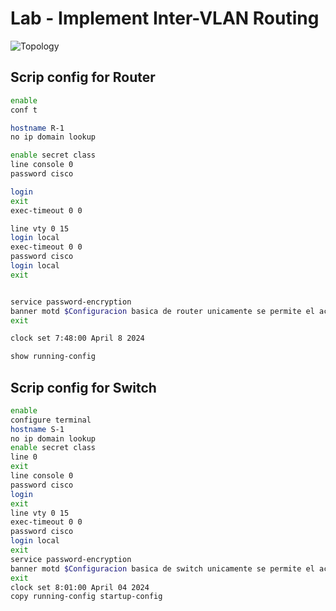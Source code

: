 # Lab - Implement Inter-VLAN Routing​ 

![Topology](../src/topology%20vlan%20lab.png)

## Scrip config for Router

```bash
enable
conf t

hostname R-1
no ip domain lookup

enable secret class
line console 0
password cisco

login
exit
exec-timeout 0 0

line vty 0 15
login local
exec-timeout 0 0
password cisco
login local
exit


service password-encryption
banner motd $Configuracion basica de router unicamente se permite el acceso autorizado! att: David Mora y Jhair Paris$
exit

clock set 7:48:00 April 8 2024

show running-config
```
## Scrip config for Switch 

```bash
enable
configure terminal
hostname S-1
no ip domain lookup
enable secret class
line 0
exit
line console 0
password cisco
login
exit
line vty 0 15
exec-timeout 0 0
password cisco
login local
exit
service password-encryption
banner motd $Configuracion basica de switch unicamente se permite el acceso autorizado! att: David Mora y Jhair Paris$
exit
clock set 8:01:00 April 04 2024
copy running-config startup-config
```